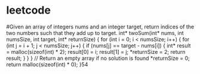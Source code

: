 # leetcode
#Given an array of integers nums and an integer target, return indices of the two numbers such that they add up to target.
int* twoSum(int* nums, int numsSize, int target, int* returnSize) {
    for (int i = 0; i < numsSize; i++) {
        for (int j = i + 1; j < numsSize; j++) {
            if (nums[j] == target - nums[i]) {
                int* result = malloc(sizeof(int) * 2);
                result[0] = i;
                result[1] = j;
                *returnSize = 2;
                return result;
            }
        }
    }
    // Return an empty array if no solution is found
    *returnSize = 0;
    return malloc(sizeof(int) * 0);
}54
